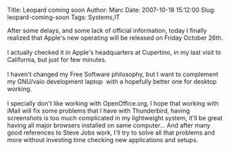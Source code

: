 Title: Leopard coming soon
Author: Marc
Date: 2007-10-18 15:12:00
Slug: leopard-coming-soon
Tags: Systems,IT

After some delays, and some lack of official information, today I finally realized that Apple's new operating will be released on Friday October 26th.<br/><br/>I actually checked it in Apple's headquarters at Cupertino, in my last visit to California, but just for few minutes.<br/><br/>I haven't changed my Free Software philosophy, but I want to complement my GNU/vaio development laptop  with a hopefully better one for desktop working.<br/><br/>I specially don't like working with OpenOffice.org, I hope that working with iMail will fix some problems that I have with Thunderbird, having screenshots is too much complicated in my lightweight system, it'll be great having all major browsers installed on same computer... And after many good references to Steve Jobs work, I'll try to solve all that problems and more without investing time checking new applications and setups.